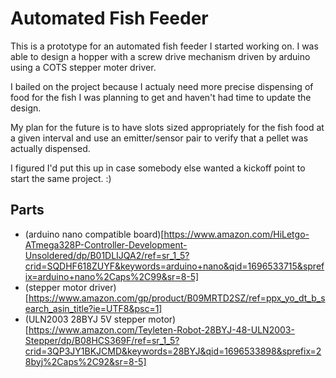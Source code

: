 # Automated Fish Feeder

This is a prototype for an automated fish feeder I started working on.  I was able to design a hopper with a screw drive mechanism driven by arduino using a COTS stepper moter driver.

I bailed on the project because I actualy need more precise dispensing of food for the fish I was planning to get and haven't had time to update the design.

My plan for the future is to have slots sized appropriately for the fish food at a given interval and use an emitter/sensor pair to verify that a pellet was actually dispensed.

I figured I'd put this up in case somebody else wanted a kickoff point to start the same project. :)

## Parts

- (arduino nano compatible board)[https://www.amazon.com/HiLetgo-ATmega328P-Controller-Development-Unsoldered/dp/B01DLIJQA2/ref=sr_1_5?crid=SQDHF618ZUYF&keywords=arduino+nano&qid=1696533715&sprefix=arduino+nano%2Caps%2C99&sr=8-5]
- (stepper motor driver)[https://www.amazon.com/gp/product/B09MRTD2SZ/ref=ppx_yo_dt_b_search_asin_title?ie=UTF8&psc=1]
- (ULN2003 28BYJ 5V stepper motor)[https://www.amazon.com/Teyleten-Robot-28BYJ-48-ULN2003-Stepper/dp/B08HCS369F/ref=sr_1_5?crid=3QP3JY1BKJCMD&keywords=28BYJ&qid=1696533898&sprefix=28byj%2Caps%2C92&sr=8-5]
